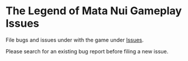 # The Legend of Mata Nui Gameplay Issues

File bugs and issues under with the game under [Issues](https://github.com/TheLegendOfMataNui/game-issues/issues).

Please search for an existing bug report before filing a new issue.
